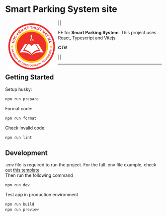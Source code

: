 # Smart Parking System site

<img src="./public/logokma.png" align="left"
width="150" hspace="10" vspace="10">

||

FE for **Smart Parking System**. This project uses React, Typescript and Vitejs.

**_CT6_**

||

---

## Getting Started

Setup husky:

```bash
npm run prepare
```

Format code:

```bash
npm run format
```

Check invalid code:

```bash
npm run lint
```

## Development

.env file is required to run the project. For the full .env file example, check
out [this template](./template/.env.template) <br>
Then run the following command

```bash
npm run dev
```

Test app in production environment

```bash
npm run build
npm run preview
```
